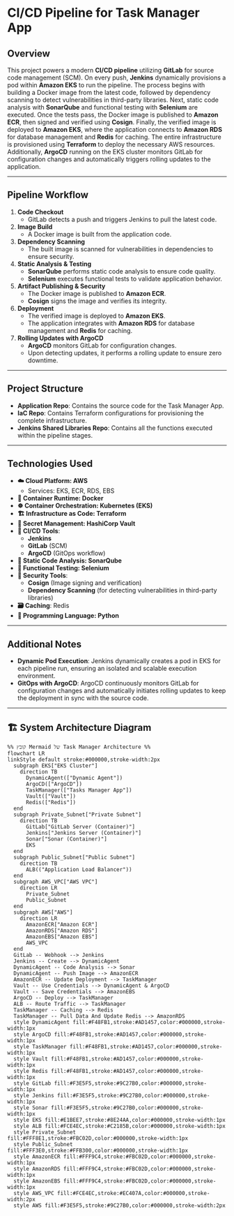 # CI/CD Pipeline for Task Manager App

## Overview
This project powers a modern **CI/CD pipeline** utilizing **GitLab** for source code management (SCM). On every push, **Jenkins** dynamically provisions a pod within **Amazon EKS** to run the pipeline. The process begins with building a Docker image from the latest code, followed by dependency scanning to detect vulnerabilities in third-party libraries. Next, static code analysis with **SonarQube** and functional testing with **Selenium** are executed. Once the tests pass, the Docker image is published to **Amazon ECR**, then signed and verified using **Cosign**. Finally, the verified image is deployed to **Amazon EKS**, where the application connects to **Amazon RDS** for database management and **Redis** for caching. The entire infrastructure is provisioned using **Terraform** to deploy the necessary AWS resources. Additionally, **ArgoCD** running on the EKS cluster monitors GitLab for configuration changes and automatically triggers rolling updates to the application.

---

## Pipeline Workflow
1. **Code Checkout**  
   - GitLab detects a push and triggers Jenkins to pull the latest code.
2. **Image Build**  
   - A Docker image is built from the application code.
3. **Dependency Scanning**  
   - The built image is scanned for vulnerabilities in dependencies to ensure security.
4. **Static Analysis & Testing**  
   - **SonarQube** performs static code analysis to ensure code quality.  
   - **Selenium** executes functional tests to validate application behavior.
5. **Artifact Publishing & Security**  
   - The Docker image is published to **Amazon ECR**.  
   - **Cosign** signs the image and verifies its integrity.
6. **Deployment**  
   - The verified image is deployed to **Amazon EKS**.  
   - The application integrates with **Amazon RDS** for database management and **Redis** for caching.
7. **Rolling Updates with ArgoCD**  
   - **ArgoCD** monitors GitLab for configuration changes.  
   - Upon detecting updates, it performs a rolling update to ensure zero downtime.

---

## Project Structure
- **Application Repo**: Contains the source code for the Task Manager App.
- **IaC Repo**: Contains Terraform configurations for provisioning the complete infrastructure.
- **Jenkins Shared Libraries Repo**: Contains all the functions executed within the pipeline stages.

---

## Technologies Used
- **☁️ Cloud Platform: AWS**  
  - Services: EKS, ECR, RDS, EBS
- **🐳 Container Runtime: Docker**
- **☸️ Container Orchestration: Kubernetes (EKS)**
- **🏗️ Infrastructure as Code: Terraform**
- **🔐 Secret Management: HashiCorp Vault**
- **🤖 CI/CD Tools**:  
  - **Jenkins**  
  - **GitLab** (SCM)  
  - **ArgoCD** (GitOps workflow)
- **🔎 Static Code Analysis: SonarQube**
- **🧪 Functional Testing: Selenium**
- **🔏 Security Tools**:  
  - **Cosign** (Image signing and verification)
  - **Dependency Scanning** (for detecting vulnerabilities in third-party libraries)
- **🗃️ Caching**: Redis
- **🐍 Programming Language: Python**

---

## Additional Notes
- **Dynamic Pod Execution**: Jenkins dynamically creates a pod in EKS for each pipeline run, ensuring an isolated and scalable execution environment.
- **GitOps with ArgoCD**: ArgoCD continuously monitors GitLab for configuration changes and automatically initiates rolling updates to keep the deployment in sync with the source code.

---

## 🏗️ System Architecture Diagram

```mermaid
%% קובץ Mermaid של Task Manager Architecture %%
flowchart LR
linkStyle default stroke:#000000,stroke-width:2px
  subgraph EKS["EKS Cluster"]
    direction TB
      DynamicAgent(["Dynamic Agent"])
      ArgoCD(["ArgoCD"])
      TaskManager(["Tasks Manager App"])
      Vault(["Vault"])
      Redis(["Redis"])
  end
  subgraph Private_Subnet["Private Subnet"]
    direction TB
      GitLab["GitLab Server (Container)"]
      Jenkins["Jenkins Server (Container)"]
      Sonar["Sonar (Container)"]
      EKS
  end
  subgraph Public_Subnet["Public Subnet"]
    direction TB
      ALB(("Application Load Balancer"))
  end
  subgraph AWS_VPC["AWS VPC"]
    direction LR
      Private_Subnet
      Public_Subnet
  end
  subgraph AWS["AWS"]
    direction LR
      AmazonECR["Amazon ECR"]
      AmazonRDS["Amazon RDS"]
      AmazonEBS["Amazon EBS"]
      AWS_VPC
  end
  GitLab -- Webhook --> Jenkins
  Jenkins -- Create --> DynamicAgent
  DynamicAgent -- Code Analysis --> Sonar
  DynamicAgent -- Push Image --> AmazonECR
  AmazonECR -- Update Deployment --> TaskManager
  Vault -- Use Credentials --> DynamicAgent & ArgoCD
  Vault -- Save Credentials --> AmazonEBS
  ArgoCD -- Deploy --> TaskManager
  ALB -- Route Traffic --> TaskManager
  TaskManager -- Caching --> Redis
  TaskManager -- Pull Data And Update Redis --> AmazonRDS
  style DynamicAgent fill:#F48FB1,stroke:#AD1457,color:#000000,stroke-width:1px
  style ArgoCD fill:#F48FB1,stroke:#AD1457,color:#000000,stroke-width:1px
  style TaskManager fill:#F48FB1,stroke:#AD1457,color:#000000,stroke-width:1px
  style Vault fill:#F48FB1,stroke:#AD1457,color:#000000,stroke-width:1px
  style Redis fill:#F48FB1,stroke:#AD1457,color:#000000,stroke-width:1px
  style GitLab fill:#F3E5F5,stroke:#9C27B0,color:#000000,stroke-width:1px
  style Jenkins fill:#F3E5F5,stroke:#9C27B0,color:#000000,stroke-width:1px
  style Sonar fill:#F3E5F5,stroke:#9C27B0,color:#000000,stroke-width:1px
  style EKS fill:#E1BEE7,stroke:#8E24AA,color:#000000,stroke-width:1px
  style ALB fill:#FCE4EC,stroke:#C2185B,color:#000000,stroke-width:1px
  style Private_Subnet fill:#FFF8E1,stroke:#FBC02D,color:#000000,stroke-width:1px
  style Public_Subnet fill:#FFF3E0,stroke:#FFB300,color:#000000,stroke-width:1px
  style AmazonECR fill:#FFF9C4,stroke:#FBC02D,color:#000000,stroke-width:1px
  style AmazonRDS fill:#FFF9C4,stroke:#FBC02D,color:#000000,stroke-width:1px
  style AmazonEBS fill:#FFF9C4,stroke:#FBC02D,color:#000000,stroke-width:1px
  style AWS_VPC fill:#FCE4EC,stroke:#EC407A,color:#000000,stroke-width:2px
  style AWS fill:#F3E5F5,stroke:#9C27B0,color:#000000,stroke-width:2px



